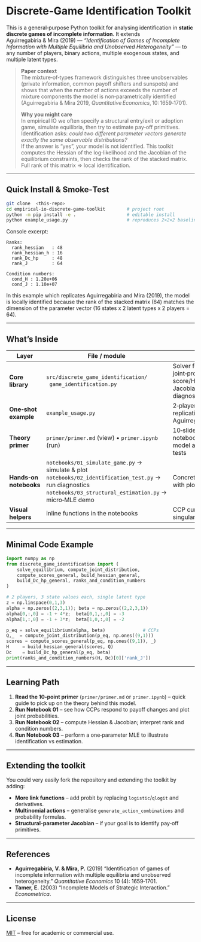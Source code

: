 # Discrete‑Game Identification Toolkit

This is a general‐purpose Python toolkit for analysing identification in **static discrete games of incomplete information**. It extends Aguirregabiria & Mira (2019) — *“Identification of Games of Incomplete Information with Multiple Equilibria and Unobserved Heterogeneity”* — to any number of players, binary actions, multiple exogenous states, and multiple latent types.

> **Paper context**  
> The mixture‑of‑types framework distinguishes three unobservables (private information, common payoff shifters and sunspots) and shows that when the number of actions exceeds the number of mixture components the model is non‑parametrically identified (Aguirregabiria & Mira 2019, *Quantitative Economics*, 10: 1659‑1701).
>
> **Why you might care**  
> In empirical IO we often specify a structural entry/exit or adoption game, simulate equilibria, then try to estimate pay‑off primitives. 
> Identification asks: *could two different parameter vectors generate exactly the same observable distributions?*  
> If the answer is “yes”, your model is not identified. This toolkit computes the Hessian of the log‑likelihood and the Jacobian of the equilibrium constraints, then checks the rank of the stacked matrix. Full rank of this matrix ⇒ local identification.

---

## Quick Install & Smoke‑Test

```bash
git clone  <this‑repo>
cd empirical-io-discrete-game-toolkit        # project root
python -m pip install -e .                   # editable install
python example_usage.py                      # reproduces 2×2×2 baseline from Aguirregabiria and Mira (2019)
```

Console excerpt:

```
Ranks:
  rank_hessian   : 48
  rank_hessian_h : 16
  rank_Dc_hp     : 48
  rank_J         : 64

Condition numbers:
  cond_H : 1.20e+06
  cond_J : 1.10e+07
```

In this example which replicates Aguirregabiria and Mira (2019), the model is locally identified because the rank of the stacked matrix (64) matches the dimension of the parameter vector (16 states x 2 latent types x 2 players = 64).

---

## What’s Inside

| Layer | File / module | Purpose |
|-------|---------------|---------|
| **Core library** | `src/discrete_game_identification/`<br>  `game_identification.py` | Solver for equilibrium CCPs, joint‑prob calculator, score/Hessian builders, Jacobian and rank diagnostics |
| **One‑shot example** | `example_usage.py` | 2‑player, 4‑state, 2‑type replication of Aguirregabiria & Mira (2019) |
| **Theory primer** | `primer/primer.md` (view) • `primer.ipynb` (run) | 10‑slide markdown / notebook introduction to the model and identification tests |
| **Hands‑on notebooks** | `notebooks/01_simulate_game.py` → simulate & plot<br>`notebooks/02_identification_test.py` → run diagnostics<br>`notebooks/03_structural_estimation.py` → micro‑MLE demo | Concrete, runnable tutorials with plots |
| **Visual helpers** | inline functions in the notebooks | CCP curves, heat‑maps, singular‑value plots |

---

## Minimal Code Example

```python
import numpy as np
from discrete_game_identification import (
    solve_equilibrium, compute_joint_distribution,
    compute_scores_general, build_hessian_general,
    build_Dc_hp_general, ranks_and_condition_numbers
)

# 2 players, 3 state values each, single latent type
z = np.linspace(0,1,3)
alpha = np.zeros((2,3,1)); beta = np.zeros((2,2,3,1))
alpha[0,:,0] = -1 + 4*z;  beta[0,1,:,0] = -3
alpha[1,:,0] = -1 + 3*z;  beta[1,0,:,0] = -2

p_eq = solve_equilibrium(alpha, beta)              # CCPs
Q,_  = compute_joint_distribution(p_eq, np.ones((9,1)))
scores = compute_scores_general(p_eq, np.ones((9,1)), _)
H     = build_hessian_general(scores, Q)
Dc    = build_Dc_hp_general(p_eq, beta)
print(ranks_and_condition_numbers(H, Dc)[0]['rank_J'])
```

---

## Learning Path

1. **Read the 10‑point primer** (`primer/primer.md` or `primer.ipynb`) – quick guide to pick up on the theory behind this model.
2. **Run Notebook 01** – see how CCPs respond to payoff changes and plot joint probabilities.
3. **Run Notebook 02** – compute Hessian & Jacobian; interpret rank and condition numbers.
4. **Run Notebook 03** – perform a one‑parameter MLE to illustrate identification vs estimation.

---

## Extending the toolkit

You could very easily fork the repository and extending the toolkit by adding:

* **More link functions** – add probit by replacing `logistic`/`qlogit` and derivatives.
* **Multinomial actions** – generalise `generate_action_combinations` and probability formulas.
* **Structural‐parameter Jacobian** – if your goal is to identify pay‑off primitives.

---

## References

* **Aguirregabiria, V. & Mira, P.** (2019) “Identification of games of incomplete information with multiple equilibria and unobserved heterogeneity.” *Quantitative Economics* 10 (4): 1659‑1701.  
* **Tamer, E.** (2003) “Incomplete Models of Strategic Interaction.” *Econometrica*.

---

## License

[MIT](./LICENSE) – free for academic or commercial use.
